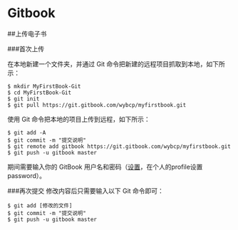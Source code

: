 # Gitbook

##上传电子书

###首次上传

在本地新建一个文件夹，并通过 Git 命令把新建的远程项目抓取到本地，如下所示：
```
$ mkdir MyFirstBook-Git
$ cd MyFirstBook-Git
$ git init
$ git pull https://git.gitbook.com/wybcp/myfirstbook.git
```

使用 Git 命令把本地的项目上传到远程，如下所示：
```
$ git add -A
$ git commit -m "提交说明"
$ git remote add gitbook https://git.gitbook.com/wybcp/myfirstbook.git
$ git push -u gitbook master
```
期间需要输入你的 GitBook 用户名和密码（[设置](https://www.gitbook.com/@wybcp/settings)，在个人的profile设置password）。

###再次提交
修改内容后只需要输入以下 Git 命令即可：
```
$ git add [修改的文件]
$ git commit -m "提交说明"
$ git push -u gitbook master
```